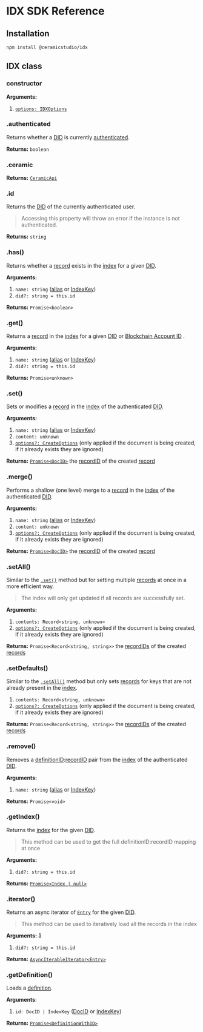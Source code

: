 # IDX SDK Reference

## Installation

```sh
npm install @ceramicstudio/idx
```

## IDX class

### **constructor**

**Arguments:**

1. [`options: IDXOptions`](types.md#idxoptions)

### **.authenticated**

Returns whether a [DID](dependency-apis.md#did) is currently [authenticated](../build/authentication.md).

**Returns:** `boolean`

### **.ceramic**

**Returns:** [`CeramicApi`](dependency-apis.md#ceramicapi)

### **.id**

Returns the [DID](dependency-apis.md#did) of the currently authenticated user.

> Accessing this property will throw an error if the instance is not authenticated.

**Returns:** `string`

### **.has()**

Returns whether a [record](../learn/glossary.md#record) exists in the [index](../learn/glossary.md#index) for a given [DID](../learn/glossary.md#did).

**Arguments:**

1. `name: string` ([alias](../learn/glossary.md#alias) or [IndexKey](types.md#indexkey))
1. `did?: string = this.id`

**Returns:** `Promise<boolean>`

### **.get()**

Returns a [record](../learn/glossary.md#record) in the [index](../learn/glossary.md#index) for a given [DID](../learn/glossary.md#did) or [Blockchain Account ID](../learn/glossary.md#caip-10-account-id) .

**Arguments:**

1. `name: string` ([alias](../learn/glossary.md#alias) or [IndexKey](types.md#indexkey))
1. `did?: string = this.id`

**Returns:** `Promise<unknown>`

### **.set()**

Sets or modifies a [record](../learn/glossary.md#record) in the [index](../learn/glossary.md#index) of the authenticated [DID](dependency-apis.md#did).

**Arguments:**

1. `name: string` ([alias](../learn/glossary.md#alias) or [IndexKey](types.md#indexkey))
1. `content: unknown`
1. [`options?: CreateOptions`](types.md#createoptions) (only applied if the document is being created, if it already exists they are ignored)

**Returns:** [`Promise<DocID>`](dependency-apis.md#docid) the [recordID](../learn/glossary.md#recordid) of the created [record](../learn/glossary.md#record)

### **.merge()**

Performs a shallow (one level) merge to a [record](../learn/glossary.md#record) in the [index](../learn/glossary.md#index) of the authenticated [DID](dependency-apis.md#did).

**Arguments:**

1. `name: string` ([alias](../learn/glossary.md#alias) or [IndexKey](types.md#indexkey))
1. `content: unknown`
1. [`options?: CreateOptions`](types.md#createoptions) (only applied if the document is being created, if it already exists they are ignored)

**Returns:** [`Promise<DocID>`](dependency-apis.md#docid) the [recordID](../learn/glossary.md#recordid) of the created [record](../learn/glossary.md#record)

### **.setAll()**

Similar to the [`.set()`](#set) method but for setting multiple [records](../learn/glossary.md#record) at once in a more efficient way.

> The index will only get updated if all records are successfully set.

**Arguments:**

1. `contents: Record<string, unknown>`
1. [`options?: CreateOptions`](types.md#createoptions) (only applied if the document is being created, if it already exists they are ignored)

**Returns:** `Promise<Record<string, string>>` the [recordIDs](../learn/glossary.md#recordid) of the created [records](../learn/glossary.md#record)

### **.setDefaults()**

Similar to the [`.setAll()`](#setall) method but only sets [records](../learn/glossary.md#record) for keys that are not already present in the [index](../learn/glossary.md#index).

1. `contents: Record<string, unknown>`
1. [`options?: CreateOptions`](types.md#createoptions) (only applied if the document is being created, if it already exists they are ignored)

**Returns:** `Promise<Record<string, string>>` the [recordIDs](../learn/glossary.md#recordid) of the created [records](../learn/glossary.md#record)

### **.remove()**

Removes a [definitionID](../learn/glossary.md#definitionid):[recordID](../learn/glossary.md#recordid) pair from the [index](../learn/glossary.md#index) of the authenticated [DID](dependency-apis.md#did).

**Arguments:**

1. `name: string` ([alias](../learn/glossary.md#alias) or [IndexKey](types.md#indexkey))

**Returns:** `Promise<void>`

### **.getIndex()**

Returns the [index](../learn/glossary.md#index) for the given [DID](../learn/glossary.md#did).

> This method can be used to get the full definitionID:recordID mapping at once

**Arguments:**

1. `did?: string = this.id`

**Returns:** [`Promise<Index | null>`](types.md#index)

### **.iterator()**

Returns an async iterator of [`Entry`](types.md#entry) for the given [DID](../learn/glossary.md#did).

> This method can be used to iteratively load all the records in the index

**Arguments:**
å

1. `did?: string = this.id`

**Returns:** [`AsyncIterableIterator<Entry>`](types.md#entry)

### **.getDefinition()**

Loads a [definition](../learn/glossary.md#index).

**Arguments**:

1. `id: DocID | IndexKey` ([DocID](dependency-apis.md#docid) or [IndexKey](types.md#indexkey))

**Returns:** [`Promise<DefinitionWithID>`](types.md#definitionwithid)
